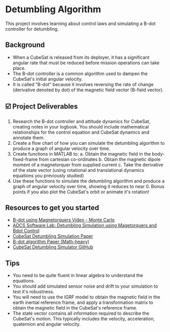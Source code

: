 # Detumbling Algorithm
This project involves learning about control laws and simulating a B-dot controller for detumbling.

## Background
- When a CubeSat is released from its deployer, it has a significant angular rate that must be reduced before mission operations can take place. 
- The B-dot controller is a common algorithm used to dampen the CubeSat's initial angular velocity.
- It is called "B-dot" because it involves reversing the rate of change (derivative denoted by dot) of the magnetic field vector (B-field vector).

## ☑️ Project Deliverables
1. Research the B-dot controller and attitude dynamics for CubeSat, creating notes in your logbook. You should include mathematical relationships for the control equation and CubeSat dynamics and annotate them.
3. Create a flow chart of how you can simulate the detumbling algorithm to produce a graph of angular velocity over time.
4. Create functions in MATLAB to:
   a.  Obtain the magnetic field in the body-fixed-frame from cartesian co-ordinates
   b. Obtain the magnetic dipole moment of a magnetorquer from supplied current
   c. Take the derivative of the state vector (using rotational and translational dynamics equations you previously studied)
5. Use these functions to simulate the detumbling algorithm and produce a graph of angular velocity over time, showing it reduces to near 0. Bonus points if you also plot the CubeSat's orbit or animate it's rotation!
   
## Resources to get you started
- [B-dot using Magnetorquers Video - Monte Carlo](https://www.youtube.com/watch?v=uNZeDMmDdbo&list=PL_D7_GvGz-v3mDQ9iR-cfjXsQf4DeR1_H&index=8&t=398s&ab_channel=MonteCarlos)
- [ADCS Software Lab: Detumbling Simulation using Magetorquers and Bdot Control](https://pressbooks-dev.oer.hawaii.edu/epet302/chapter/software-lab-detumbling-simulation-using-magetorquers-and-bdot-control/)
- [CubeSat Detumbling Simulation Paper](https://www.researchgate.net/publication/369627277_CubeSat_Detumbling_Simulation)
- [B-dot algorithm Paper (Math-heavy)](https://ieeexplore.ieee.org/stamp/stamp.jsp?tp=&arnumber=7171005)
- [CubeSat Detumbling Simulator GitHub](https://github.com/echristhuraj/CubeSatDetumblingSimulator)

## Tips
- You need to be quite fluent in linear algebra to understand the equations.
- You should add simulated sensor noise and drift to your simulation to test it's robustness.
- You will need to use the IGRF model to obtain the magnetic field in the earth inertial reference frame, and apply a transformation matrix to obtain the magnetic field in the CubeSat's reference frame.
- The state vector contains all information required to describe the CubeSat's motion. This typically includes the velocity, acceleration, quaternion and angular velocity. 
